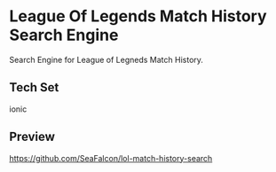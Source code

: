 # League Of Legends Match History Search Engine

Search Engine for League of Legneds Match History.

## Tech Set

ionic

## Preview

https://github.com/SeaFalcon/lol-match-history-search
